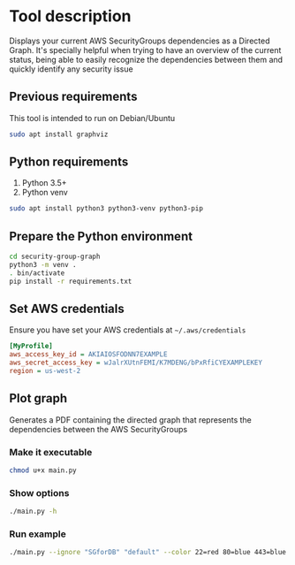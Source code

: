 # Tool description

Displays your current AWS SecurityGroups dependencies as a Directed Graph. It's
specially helpful when trying to have an overview of the current status, being
able to easily recognize the dependencies between them and quickly identify any
security issue

## Previous requirements

This tool is intended to run on Debian/Ubuntu

```bash
sudo apt install graphviz
```

## Python requirements

1. Python 3.5+
1. Python venv

```bash
sudo apt install python3 python3-venv python3-pip
```

## Prepare the Python environment

```bash
cd security-group-graph
python3 -m venv .
. bin/activate
pip install -r requirements.txt
```

## Set AWS credentials

Ensure you have set your AWS credentials at `~/.aws/credentials`

```ini
[MyProfile]
aws_access_key_id = AKIAIOSFODNN7EXAMPLE
aws_secret_access_key = wJalrXUtnFEMI/K7MDENG/bPxRfiCYEXAMPLEKEY
region = us-west-2
```

## Plot graph

Generates a PDF containing the directed graph that represents the dependencies
between the AWS SecurityGroups

### Make it executable

```bash
chmod u+x main.py
```

### Show options

```bash
./main.py -h
```

### Run example

```bash
./main.py --ignore "SGforDB" "default" --color 22=red 80=blue 443=blue --aws-profile MyProfile --aws-region us-west-2
```
